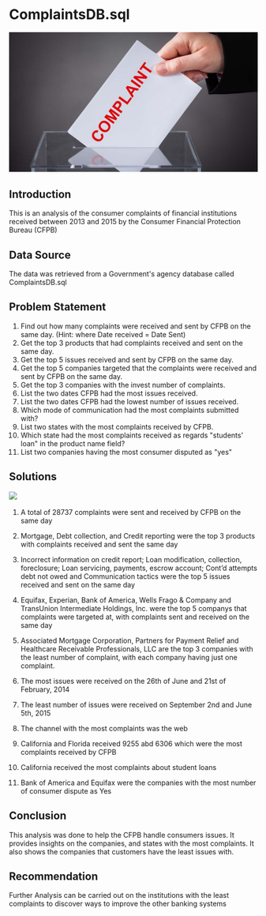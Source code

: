# ComplaintsDB.sql
![](https://github.com/Sochima23/SKB-Project/blob/main/Customer-Complaints.jpg)
## Introduction
This is an analysis of the consumer complaints of financial institutions received between 2013 and 2015 by the Consumer Financial Protection Bureau (CFPB)
## Data Source
The data was retrieved from a Government's agency database called ComplaintsDB.sql
## Problem Statement
1. Find out how many complaints were received and sent by CFPB on the same day. (Hint: 
where Date received = Date Sent)
2. Get the top 3 products that had complaints received and sent on the same day.
3. Get the top 5 issues received and sent by CFPB on the same day.
4. Get the top 5 companies targeted that the complaints were received and sent by CFPB 
on the same day.
5. Get the top 3 companies with the invest number of complaints.
6. List the two dates CFPB had the most issues received.
7. List the two dates CFPB had the lowest number of issues received.
8. Which mode of communication had the most complaints submitted with?
9. List two states with the most complaints received by CFPB.
10. Which state had the most complaints received as regards "students’ loan" in the product 
name field?
11. List two companies having the most consumer disputed as "yes"

## Solutions
![](Question1.jpg)
1. A total of 28737 complaints were sent and received by CFPB on the same day
![]()
2. Mortgage, Debt collection, and Credit reporting were the top 3 products with complaints received and sent the same day
![]()
3. Incorrect information on credit report; Loan modification, collection, foreclosure; Loan servicing, payments, escrow account; Cont’d attempts debt not owed and Communication tactics were the top 5 issues received and sent on the same day 
![]()
4. Equifax, Experian, Bank of America, Wells Frago & Company and TransUnion Intermediate Holdings, Inc. were the top 5 companys that complaints were targeted at, with complaints sent and received on the same day
![]()
5. Associated Mortgage Corporation, Partners for Payment Relief and Healthcare Receivable Professionals, LLC are the top 3 companies with the least number of complaint, with each company having just one complaint. 
![]()
6. The most issues were received on the 26th of June and 21st of February, 2014

7. The least number of issues were received on September 2nd and June 5th, 2015

8. The channel with the most complaints was the web

9. California and Florida received 9255 abd 6306 which were the most complaints received by CFPB
10. California received the most complaints about student loans
11. Bank of America and Equifax were the companies with the most number of consumer dispute as Yes

## Conclusion
This analysis was done to help the CFPB handle consumers issues. It provides insights on the companies, and states with the most complaints. It also shows the companies that customers have the least issues with.

## Recommendation
Further Analysis can be carried out on the institutions with the least complaints to discover ways to improve the other banking systems
    
